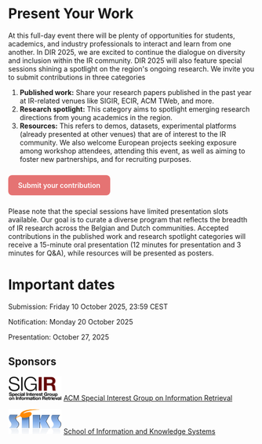 

# Present Your Work
At this full-day event there will be plenty of opportunities for students, academics, and industry professionals to interact and learn from one another. 
In DIR 2025, we are excited to continue the dialogue on diversity and inclusion within the IR community. 
DIR 2025 will also feature special sessions shining a spotlight on the region's ongoing research. 
We invite you to submit contributions in three categories

1. **Published work:** Share your research papers published in the past year at IR-related venues like SIGIR, ECIR, ACM TWeb, and more.
2. **Research spotlight:** This category aims to spotlight emerging research directions from young academics in the region.
3. **Resources:** This refers to demos, datasets, experimental platforms (already presented at other venues) that are of interest to the IR community. We also welcome European projects seeking exposure among workshop attendees, attending this event, as well as aiming to foster new partnerships, and for recruiting purposes.


<p style="margin:1.5rem 0;">
  <a href="https://u1.survey.science.ru.nl/index.php/316587?lang=en"
     target="_blank" rel="noopener"
     style="display:inline-block;padding:12px 20px;border-radius:8px;
            background:#e57373;color:#fff;text-decoration:none;font-weight:600;">
    Submit your contribution
  </a>
</p>

Please note that the special sessions have limited presentation slots available. Our goal is to curate a diverse program that reflects the breadth of IR research across the Belgian and Dutch communities. Accepted contributions in the published work and research spotlight categories will receive a 15-minute oral presentation (12 minutes for presentation and 3 minutes for Q&A), while resources will be presented as posters.


# Important dates

Submission: Friday 10 October 2025, 23:59 CEST 

Notification: Monday 20 October 2025 

Presentation: October 27, 2025


## Sponsors

![SIGIR](logo_sigir.png)
[ACM Special Interest Group on Information Retrieval](https://sigir.org)

![SIKS](logo_siks.png)
[School of Information and Knowledge Systems](https://siks.nl)

